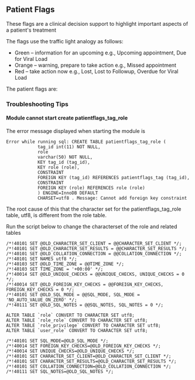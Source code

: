 ## Patient Flags
These flags are a clinical decision support to highlight important aspects of a patient's treatment 

The flags use the traffic light analogy as follows:
* Green – information for an upcoming e.g., Upcoming appointment, Due for Viral Load
* Orange – warning, prepare to take action e.g., Missed appointment
* Red – take action now e.g., Lost, Lost to Followup, Overdue for Viral Load

The patient flags are:


### Troubleshooting Tips
#### Module cannot start create patientflags_tag_role 
The error message displayed when starting the module is 
``` 
Error while running sql: CREATE TABLE patientflags_tag_role (
			tag_id int(11) NOT NULL,
			role
			varchar(50) NOT NULL,
			KEY tag_id (tag_id),
			KEY role (role),
			CONSTRAINT
			FOREIGN KEY (tag_id) REFERENCES patientflags_tag (tag_id),
			CONSTRAINT
			FOREIGN KEY (role) REFERENCES role (role)
			) ENGINE=InnoDB DEFAULT
			CHARSET=utf8 . Message: Cannot add foreign key constraint
```

The root cause of this that the character set for the patientflags_tag_role table, utf8, is different from the role table. 

Run the script below to change the characterset of the role and related tables 
```
/*!40101 SET @OLD_CHARACTER_SET_CLIENT = @@CHARACTER_SET_CLIENT */;
/*!40101 SET @OLD_CHARACTER_SET_RESULTS = @@CHARACTER_SET_RESULTS */;
/*!40101 SET @OLD_COLLATION_CONNECTION = @@COLLATION_CONNECTION */;
/*!40101 SET NAMES utf8 */;
/*!40103 SET @OLD_TIME_ZONE = @@TIME_ZONE */;
/*!40103 SET TIME_ZONE = '+00:00' */;
/*!40014 SET @OLD_UNIQUE_CHECKS = @@UNIQUE_CHECKS, UNIQUE_CHECKS = 0 */;
/*!40014 SET @OLD_FOREIGN_KEY_CHECKS = @@FOREIGN_KEY_CHECKS, FOREIGN_KEY_CHECKS = 0 */;
/*!40101 SET @OLD_SQL_MODE = @@SQL_MODE, SQL_MODE = 'NO_AUTO_VALUE_ON_ZERO' */;
/*!40111 SET @OLD_SQL_NOTES = @@SQL_NOTES, SQL_NOTES = 0 */;

ALTER TABLE `role` CONVERT TO CHARACTER SET utf8;
ALTER TABLE `role_role` CONVERT TO CHARACTER SET utf8; 
ALTER TABLE `role_privilege` CONVERT TO CHARACTER SET utf8;
ALTER TABLE `user_role` CONVERT TO CHARACTER SET utf8;

/*!40101 SET SQL_MODE=@OLD_SQL_MODE */;
/*!40014 SET FOREIGN_KEY_CHECKS=@OLD_FOREIGN_KEY_CHECKS */;
/*!40014 SET UNIQUE_CHECKS=@OLD_UNIQUE_CHECKS */;
/*!40101 SET CHARACTER_SET_CLIENT=@OLD_CHARACTER_SET_CLIENT */;
/*!40101 SET CHARACTER_SET_RESULTS=@OLD_CHARACTER_SET_RESULTS */;
/*!40101 SET COLLATION_CONNECTION=@OLD_COLLATION_CONNECTION */;
/*!40111 SET SQL_NOTES=@OLD_SQL_NOTES */;
``` 

